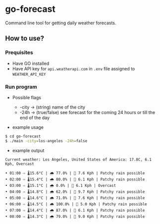 # go-forecast
Command line tool for getting daily weather forecasts.

## How to use?
### Prequisites
- Have GO installed
- Have API key for `api.weatherapi.com` in `.env` file assigned to `WEATHER_API_KEY`

### Run program
- Possible flags
    - -city -> (string) name of the city
    - -24h -> (true/false) see forecast for the coming 24 hours or till the end of the day

- example usage
```bash
$ cd go-forecast
$ ./main -city=los-angeles -24h=false
```

- example output
```
Current weather: Los Angeles, United States of America: 17.8C, 6.1 Kph, Overcast

• 01:00 ⇨ 🌡️15.6°C | 🌧️ 77.0% | 💨 7.6 Kph | Patchy rain possible
• 02:00 ⇨ 🌡️15.4°C | 🌧️ 80.0% | 💨 6.1 Kph | Patchy rain possible
• 03:00 ⇨ 🌡️15.1°C | 🌧️ 0.0% | 💨 6.1 Kph | Overcast
• 04:00 ⇨ 🌡️14.8°C | 🌧️ 62.0% | 💨 9.7 Kph | Patchy rain possible
• 05:00 ⇨ 🌡️14.6°C | 🌧️ 71.0% | 💨 7.6 Kph | Patchy rain possible
• 06:00 ⇨ 🌡️14.5°C | 🌧️ 100.0% | 💨 5.0 Kph | Patchy rain possible
• 07:00 ⇨ 🌡️14.4°C | 🌧️ 87.0% | 💨 6.1 Kph | Patchy rain possible
• 08:00 ⇨ 🌡️14.3°C | 🌧️ 79.0% | 💨 9.0 Kph | Patchy rain possible
```
